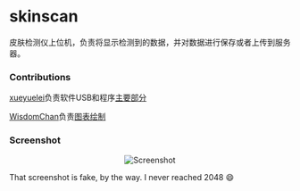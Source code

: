 # skinscan
皮肤检测仪上位机，负责将显示检测到的数据，并对数据进行保存或者上传到服务器。

### Contributions

[xueyuelei](https://github.com/xueyuelei)负责软件USB和程序[主要部分](https://github.com/xueyuelei/skinScan/tree/master/sources)

[WisdomChan](https://github.com/WisdomChan)负责[图表绘制](https://github.com/WisdomChan/skinScan/tree/master/sources/chart)
### Screenshot

<p align="center">
  <img src="https://cloud.githubusercontent.com/assets/1175750/8614312/280e5dc2-26f1-11e5-9f1f-5891c3ca8b26.png" alt="Screenshot"/>
</p>

That screenshot is fake, by the way. I never reached 2048 :smile:

